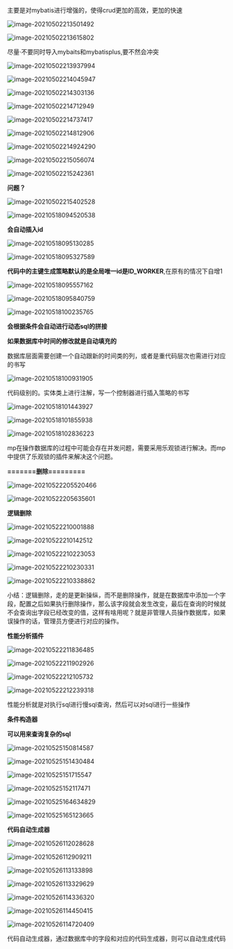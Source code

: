 主要是对mybatis进行增强的，使得crud更加的高效，更加的快速

![image-20210502213501492](C:\Users\19586\AppData\Roaming\Typora\typora-user-images\image-20210502213501492.png)

![image-20210502213615802](C:\Users\19586\AppData\Roaming\Typora\typora-user-images\image-20210502213615802.png)

尽量·不要同时导入mybaits和mybatisplus,要不然会冲突

![image-20210502213937994](C:\Users\19586\AppData\Roaming\Typora\typora-user-images\image-20210502213937994.png)

![image-20210502214045947](C:\Users\19586\AppData\Roaming\Typora\typora-user-images\image-20210502214045947.png)

![image-20210502214303136](C:\Users\19586\AppData\Roaming\Typora\typora-user-images\image-20210502214303136.png)

![image-20210502214712949](C:\Users\19586\AppData\Roaming\Typora\typora-user-images\image-20210502214712949.png)

![image-20210502214737417](C:\Users\19586\AppData\Roaming\Typora\typora-user-images\image-20210502214737417.png)

![image-20210502214812906](C:\Users\19586\AppData\Roaming\Typora\typora-user-images\image-20210502214812906.png)

![image-20210502214924290](C:\Users\19586\AppData\Roaming\Typora\typora-user-images\image-20210502214924290.png)

![image-20210502215056074](C:\Users\19586\AppData\Roaming\Typora\typora-user-images\image-20210502215056074.png)

![image-20210502215242361](C:\Users\19586\AppData\Roaming\Typora\typora-user-images\image-20210502215242361.png)

**问题？**

![image-20210502215402528](C:\Users\19586\AppData\Roaming\Typora\typora-user-images\image-20210502215402528.png)

![image-20210518094520538](C:\Users\19586\AppData\Roaming\Typora\typora-user-images\image-20210518094520538.png)

**会自动插入id**

![image-20210518095130285](C:\Users\19586\AppData\Roaming\Typora\typora-user-images\image-20210518095130285.png)

![image-20210518095327589](C:\Users\19586\AppData\Roaming\Typora\typora-user-images\image-20210518095327589.png)

**代码中的主键生成策略默认的是全局唯一id是ID_WORKER**,在原有的情况下自增1

![image-20210518095557162](C:\Users\19586\AppData\Roaming\Typora\typora-user-images\image-20210518095557162.png)

![image-20210518095840759](C:\Users\19586\AppData\Roaming\Typora\typora-user-images\image-20210518095840759.png)

![image-20210518100235765](C:\Users\19586\AppData\Roaming\Typora\typora-user-images\image-20210518100235765.png)

**会根据条件会自动进行动态sql的拼接**

**如果数据库中时间的修改就是自动填充的**

数据库层面需要创建一个自动跟新的时间类的列，或者是重代码层次也需进行对应的书写

![image-20210518100931905](C:\Users\19586\AppData\Roaming\Typora\typora-user-images\image-20210518100931905.png)

代码级别的。实体类上进行注解，写一个控制器进行插入策略的书写

![image-20210518101443927](C:\Users\19586\AppData\Roaming\Typora\typora-user-images\image-20210518101443927.png)

![image-20210518101855938](C:\Users\19586\AppData\Roaming\Typora\typora-user-images\image-20210518101855938.png)

![image-20210518102836223](C:\Users\19586\AppData\Roaming\Typora\typora-user-images\image-20210518102836223.png)

mp在操作数据库的过程中可能会存在并发问题，需要采用乐观锁进行解决。而mp中提供了乐观锁的插件来解决这个问题。

**=======删除=========**

![image-20210522205520466](C:\Users\19586\AppData\Roaming\Typora\typora-user-images\image-20210522205520466.png)

![image-20210522205635601](C:\Users\19586\AppData\Roaming\Typora\typora-user-images\image-20210522205635601.png)

**逻辑删除**

![image-20210522210001888](C:\Users\19586\AppData\Roaming\Typora\typora-user-images\image-20210522210001888.png)

![image-20210522210142512](C:\Users\19586\AppData\Roaming\Typora\typora-user-images\image-20210522210142512.png)

![image-20210522210223053](C:\Users\19586\AppData\Roaming\Typora\typora-user-images\image-20210522210223053.png)

![image-20210522210230331](C:\Users\19586\AppData\Roaming\Typora\typora-user-images\image-20210522210230331.png)

![image-20210522210338862](C:\Users\19586\AppData\Roaming\Typora\typora-user-images\image-20210522210338862.png)

小结：逻辑删除，走的是更新操纵，而不是删除操作，就是在数据库中添加一个字段，配置之后如果执行删除操作，那么该字段就会发生改变，最后在查询的时候就不会查询出字段已经改变的值，这样有啥用呢？就是非管理人员操作数据库，如果误操作的话，管理员方便进行对应的操作。



**性能分析插件**

![image-20210522211836485](C:\Users\19586\AppData\Roaming\Typora\typora-user-images\image-20210522211836485.png)

![image-20210522211902926](C:\Users\19586\AppData\Roaming\Typora\typora-user-images\image-20210522211902926.png)

![image-20210522212105732](C:\Users\19586\AppData\Roaming\Typora\typora-user-images\image-20210522212105732.png)

![image-20210522212239318](C:\Users\19586\AppData\Roaming\Typora\typora-user-images\image-20210522212239318.png)

性能分析就是对执行sql进行慢sql查询，然后可以对sql进行一些操作





**条件构造器**

**可以用来查询复杂的sql** 

![image-20210525150814587](C:\Users\19586\AppData\Roaming\Typora\typora-user-images\image-20210525150814587.png)

![image-20210525151430484](C:\Users\19586\AppData\Roaming\Typora\typora-user-images\image-20210525151430484.png)

![image-20210525151715547](C:\Users\19586\AppData\Roaming\Typora\typora-user-images\image-20210525151715547.png)

![image-20210525152117471](C:\Users\19586\AppData\Roaming\Typora\typora-user-images\image-20210525152117471.png)

![image-20210525164634829](C:\Users\19586\AppData\Roaming\Typora\typora-user-images\image-20210525164634829.png)

![image-20210525165123665](C:\Users\19586\AppData\Roaming\Typora\typora-user-images\image-20210525165123665.png)

**代码自动生成器**

![image-20210526112028628](C:\Users\19586\AppData\Roaming\Typora\typora-user-images\image-20210526112028628.png)

![image-20210526112909211](C:\Users\19586\AppData\Roaming\Typora\typora-user-images\image-20210526112909211.png)

![image-20210526113133898](C:\Users\19586\AppData\Roaming\Typora\typora-user-images\image-20210526113133898.png)

![image-20210526113329629](C:\Users\19586\AppData\Roaming\Typora\typora-user-images\image-20210526113329629.png)

![image-20210526114336320](C:\Users\19586\AppData\Roaming\Typora\typora-user-images\image-20210526114336320.png)

![image-20210526114450415](C:\Users\19586\AppData\Roaming\Typora\typora-user-images\image-20210526114450415.png)

![image-20210526114720409](C:\Users\19586\AppData\Roaming\Typora\typora-user-images\image-20210526114720409.png)

代码自动生成器，通过数据库中的字段和对应的代码生成器，则可以自动生成代码